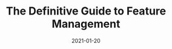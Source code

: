 ---
date: 2021-01-20
permalink: false
publisher: launchdarkly
tags:
  - guides
  - feature-management
  - features
  - releasing
target_url: https://launchdarkly.com/the-definitive-guide-to-feature-management/
title: The Definitive Guide to Feature Management
---